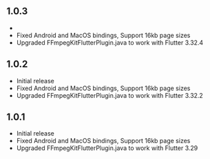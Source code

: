 ## 1.0.3

* 
* Fixed Android and MacOS bindings, Support 16kb page sizes
* Upgraded FFmpegKitFlutterPlugin.java to work with Flutter 3.32.4


## 1.0.2

* Initial release
* Fixed Android and MacOS bindings, Support 16kb page sizes
* Upgraded FFmpegKitFlutterPlugin.java to work with Flutter 3.32.2


## 1.0.1

* Initial release
* Fixed Android and MacOS bindings, Support 16kb page sizes
* Upgraded FFmpegKitFlutterPlugin.java to work with Flutter 3.29